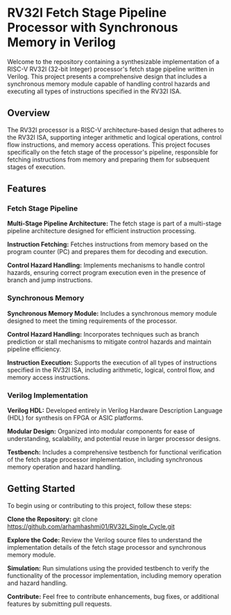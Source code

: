 # RV32I Fetch Stage Pipeline Processor with Synchronous Memory in Verilog

Welcome to the repository containing a synthesizable implementation of a RISC-V RV32I (32-bit Integer) processor's fetch stage pipeline written in Verilog. This project presents a comprehensive design that includes a synchronous memory module capable of handling control hazards and executing all types of instructions specified in the RV32I ISA.

## Overview
The RV32I processor is a RISC-V architecture-based design that adheres to the RV32I ISA, supporting integer arithmetic and logical operations, control flow instructions, and memory access operations. This project focuses specifically on the fetch stage of the processor's pipeline, responsible for fetching instructions from memory and preparing them for subsequent stages of execution.
## Features
### Fetch Stage Pipeline
**Multi-Stage Pipeline Architecture:** The fetch stage is part of a multi-stage pipeline architecture designed for efficient instruction processing.

**Instruction Fetching:** Fetches instructions from memory based on the program counter (PC) and prepares them for decoding and execution.

**Control Hazard Handling:** Implements mechanisms to handle control hazards, ensuring correct program execution even in the presence of branch and jump instructions.

### Synchronous Memory
**Synchronous Memory Module:** Includes a synchronous memory module designed to meet the timing requirements of the processor.

**Control Hazard Handling:** Incorporates techniques such as branch prediction or stall mechanisms to mitigate control hazards and maintain pipeline efficiency.

**Instruction Execution:** Supports the execution of all types of instructions specified in the RV32I ISA, including arithmetic, logical, control flow, and memory access instructions.

### Verilog Implementation
**Verilog HDL:** Developed entirely in Verilog Hardware Description Language (HDL) for synthesis on FPGA or ASIC platforms.

**Modular Design:** Organized into modular components for ease of understanding, scalability, and potential reuse in larger processor designs.

**Testbench:** Includes a comprehensive testbench for functional verification of the fetch stage processor implementation, including synchronous memory operation and hazard handling.

## Getting Started

To begin using or contributing to this project, follow these steps:

  **Clone the Repository:** git clone https://github.com/arhamhashmi01/RV32I_Single_Cycle.git
  
  **Explore the Code:** Review the Verilog source files to understand the implementation details of the fetch stage processor and synchronous memory module.
  
  **Simulation:** Run simulations using the provided testbench to verify the functionality of the processor implementation, including memory operation and hazard handling.
  
  **Contribute:** Feel free to contribute enhancements, bug fixes, or additional features by submitting pull requests.
